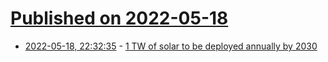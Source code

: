 # [Published on 2022-05-18](index.md)

* [2022-05-18, 22:32:35](https://news.ycombinator.com/item?id=31428469) - [1 TW of solar to be deployed annually by 2030](https://pv-magazine-usa.com/2022/05/16/a-fate-realized-1-tw-of-solar-to-be-deployed-annually-by-2030/)
